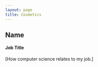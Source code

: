 ```yaml
---
layout: page
title: Cosmetics
---
```


## Name
#### Job Title
[How computer science relates to my job.]

